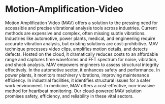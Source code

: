 # Motion-Amplification-Video

Motion Amplification Video (MAV) offers a solution to the pressing need for accessible and precise vibrational analysis tools across industries. Current methods are expensive and complex, often missing subtle vibrations. Industries like automotive, power plants, medical, and engineering require accurate vibration analysis, but existing solutions are cost-prohibitive.
MAV technique processes video clips, amplifies motion details, and detects defects. Hosted on the cloud, it dramatically reduces costs to an affordable range and captures time waveforms and FFT spectrum for noise, vibration, and shock analysis.
MAV empowers engineers to assess structural integrity effectively. In the automotive sector, it enhances safety and performance. In power plants, it monitors machinery vibrations, improving maintenance efficiency. In industrial facilities, it identifies structural issues for a safer work environment. In medicine, MAV offers a cost-effective, non-invasive method for heartbeat monitoring. Our cloud-powered MAV solution promises safety, efficiency, and reliability in these vital sectors.
